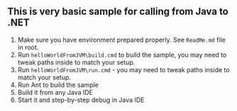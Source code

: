 This is very basic sample for calling from Java to .NET
---

1) Make sure you have environment prepared properly. See `ReadMe.md` file in root.
2) Run `helloWorldFromJVM\build.cmd` to build the sample, you may need to tweak paths inside to match your setup.
3) Run `helloWorldFromJVM\run.cmd` - you may need to tweak paths inside to match your setup.
4) Run Ant to build the sample
5) Build it from any Java IDE
6) Start it and step-by-step debug in Java IDE